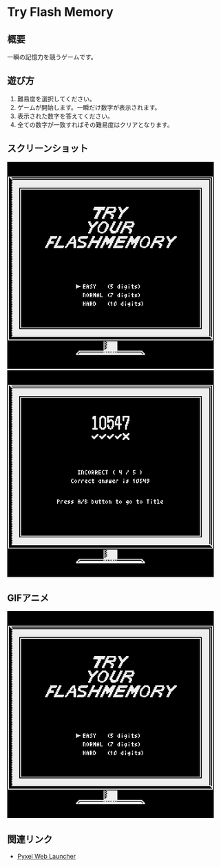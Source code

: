 # Try Flash Memory 

## 概要
一瞬の記憶力を競うゲームです。

## 遊び方
1. 難易度を選択してください。
1. ゲームが開始します。一瞬だけ数字が表示されます。
1. 表示された数字を答えてください。
1. 全ての数字が一致すればその難易度はクリアとなります。

## スクリーンショット
![title](./screenshots/01_title.png)
![result](./screenshots/02_result.png)

## GIFアニメ
![gif](./screenshots/03_gif.gif)

## 関連リンク
- [Pyxel Web Launcher](https://kitao.github.io/pyxel/wasm/launcher/?play=IgarashisanT.TryYourFlashMemory.TryYourFlashMemory&gamepad=enabled)